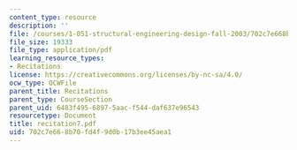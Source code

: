 ```yaml
---
content_type: resource
description: ''
file: /courses/1-051-structural-engineering-design-fall-2003/702c7e668b70fd4f9d0b17b3ee45aea1_recitation7.pdf
file_size: 19333
file_type: application/pdf
learning_resource_types:
- Recitations
license: https://creativecommons.org/licenses/by-nc-sa/4.0/
ocw_type: OCWFile
parent_title: Recitations
parent_type: CourseSection
parent_uid: 6483f495-6897-5aac-f544-daf637e96543
resourcetype: Document
title: recitation7.pdf
uid: 702c7e66-8b70-fd4f-9d0b-17b3ee45aea1
---
```

